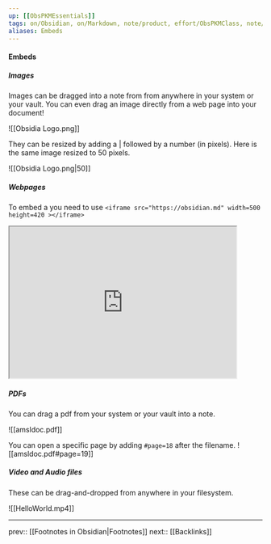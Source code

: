 ```yaml
---
up: [[ObsPKMEssentials]]
tags: on/Obsidian, on/Markdown, note/product, effort/ObsPKMClass, note/reference
aliases: Embeds
---
```

#### Embeds

##### Images
Images can be dragged into a note from from anywhere in your system or your vault. You can even drag an image directly from a web page into your document!

![[Obsidia Logo.png]]

They can be resized by adding a | followed by a number (in pixels). Here is the same image resized to 50 pixels.

![[Obsidia Logo.png|50]]


##### Webpages

To embed a  you need to use 
```<iframe src="https://obsidian.md" width=500 height=420 ></iframe>```

<iframe src="https://obsidian.md" width=450 height=300 ></iframe>

##### PDFs

You can drag a pdf from your system or your vault into a note.

![[amsldoc.pdf]]


You can open a specific page by adding `#page=18` after the filename.
![[amsldoc.pdf#page=19]]

##### Video and Audio files

These can be drag-and-dropped from anywhere in your filesystem.

![[HelloWorld.mp4]]

---
prev:: [[Footnotes in Obsidian|Footnotes]]
next:: [[Backlinks]]

